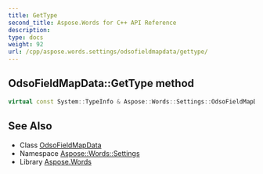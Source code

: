 ```yaml
---
title: GetType
second_title: Aspose.Words for C++ API Reference
description: 
type: docs
weight: 92
url: /cpp/aspose.words.settings/odsofieldmapdata/gettype/
---
```

## OdsoFieldMapData::GetType method




```cpp
virtual const System::TypeInfo & Aspose::Words::Settings::OdsoFieldMapData::GetType() const override
```

## See Also

* Class [OdsoFieldMapData](../)
* Namespace [Aspose::Words::Settings](../../)
* Library [Aspose.Words](../../../)
